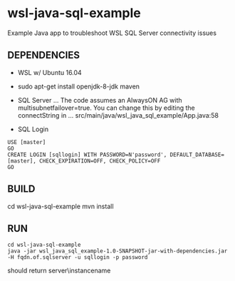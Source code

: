 # wsl-java-sql-example
Example Java app to troubleshoot WSL SQL Server connectivity issues

## DEPENDENCIES

* WSL w/ Ubuntu 16.04 
* sudo apt-get install openjdk-8-jdk maven
* SQL Server 
... The code assumes an AlwaysON AG with multisubnetfailover=true. You can change this by editing the connectString in 
... src/main/java/wsl_java_sql_example/App.java:58

* SQL Login
```
USE [master]
GO
CREATE LOGIN [sqllogin] WITH PASSWORD=N'password', DEFAULT_DATABASE=[master], CHECK_EXPIRATION=OFF, CHECK_POLICY=OFF
GO
```

## BUILD

cd wsl-java-sql-example
mvn install

## RUN

```
cd wsl-java-sql-example
java -jar wsl_java_sql_example-1.0-SNAPSHOT-jar-with-dependencies.jar -H fqdn.of.sqlserver -u sqllogin -p password
```

should return server\instancename


